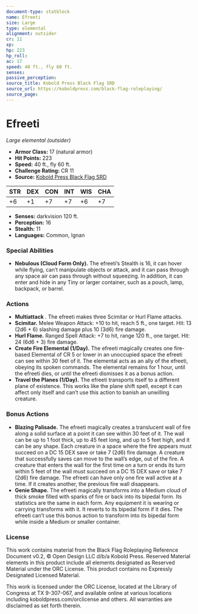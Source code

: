 ```yaml
---
document-type: statblock
name: Efreeti
size: Large
type: elemental
alignment: outsider
cr: 11
xp: 
hp: 223
hp_roll: 
ac: 17
speed: 40 ft., fly 60 ft.
senses: 
passive_perception: 
source_title: Kobold Press Black Flag SRD
source_url: https://koboldpress.com/black-flag-roleplaying/
source_page: 
---
```


# Efreeti

*Large elemental (outsider)*

- **Armor Class:** 17 (natural armor)
- **Hit Points:** 223
- **Speed:** 40 ft., fly 60 ft.
- **Challenge Rating:** CR 11
- **Source:** [Kobold Press Black Flag SRD](https://koboldpress.com/black-flag-roleplaying/)

| STR | DEX | CON | INT | WIS | CHA |
| --- | --- | --- | --- | --- | --- |
| +6 | +1 | +7 | +7 | +6 | +7 |

- **Senses:** darkvision 120 ft.
- **Perception:** 16
- **Stealth:** 11
- **Languages:** Common, Ignan

### Special Abilities

- **Nebulous (Cloud Form Only).** The efreeti’s Stealth is 16, it can hover while flying, can’t manipulate objects or attack, and it can pass through any space air can pass through without squeezing. In addition, it can enter and hide in any Tiny or larger container, such as a pouch, lamp, backpack, or barrel.

### Actions

- **Multiattack** . The efreeti makes three Scimitar or Hurl Flame attacks.
- **Scimitar.** Melee Weapon Attack: +10 to hit, reach 5 ft., one target. Hit: 13 (2d6 + 6) slashing damage plus 10 (3d6) fire damage.
- **Hurl Flame.** Ranged Spell Attack: +7 to hit, range 120 ft., one target. Hit: 24 (6d6 + 3) fire damage.
- **Create Fire Elemental (1/Day).** The efreeti magically creates one fire-based Elemental of CR 5 or lower in an unoccupied space the efreeti can see within 30 feet of it. The elemental acts as an ally of the efreeti, obeying its spoken commands. The elemental remains for 1 hour, until the efreeti dies, or until the efreeti dismisses it as a bonus action.
- **Travel the Planes (1/Day).** The efreeti transports itself to a different plane of existence. This works like the plane shift spell, except it can affect only itself and can’t use this action to banish an unwilling creature.

### Bonus Actions

- **Blazing Palisade.** The efreeti magically creates a translucent wall of fire along a solid surface at a point it can see within 30 feet of it. The wall can be up to 1 foot thick, up to 45 feet long, and up to 5 feet high, and it can be any shape. Each creature in a space where the fire appears must succeed on a DC 15 DEX save or take 7 (2d6) fire damage. A creature that successfully saves can move to the wall’s edge, out of the fire. A creature that enters the wall for the first time on a turn or ends its turn within 5 feet of the wall must succeed on a DC 15 DEX save or take 7 (2d6) fire damage. The efreeti can have only one fire wall active at a time. If it creates another, the previous fire wall disappears.
- **Genie Shape.** The efreeti magically transforms into a Medium cloud of thick smoke filled with sparks of fire or back into its bipedal form. Its statistics are the same in each form. Any equipment it is wearing or carrying transforms with it. It reverts to its bipedal form if it dies. The efreeti can’t use this bonus action to transform into its bipedal form while inside a Medium or smaller container.

### License

This work contains material from the Black Flag Roleplaying Reference Document v0.2, © Open Design LLC d/b/a Kobold Press. Reserved Material elements in this product include all elements designated as Reserved Material under the ORC License. This product contains no Expressly Designated Licensed Material.

This work is licensed under the ORC License, located at the Library of Congress at TX 9-307-067, and available online at various locations including koboldpress.com/orclicense and others. All warranties are disclaimed as set forth therein.
